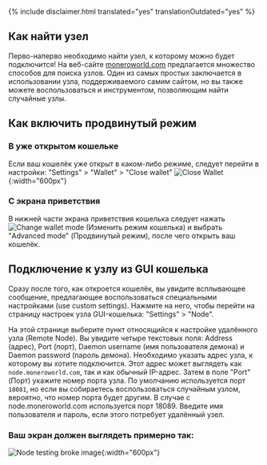 {% include disclaimer.html translated="yes" translationOutdated="yes" %}

## Как найти узел
Перво-наперво необходимо найти узел, к которому можно будет подключится! На веб-сайте [moneroworld.com](https://moneroworld.com/#nodes) предлагается множество способов для поиска узлов. Один из самых простых заключается в использовании узла, поддерживаемого самим сайтом, но вы также можете воспользоваться и инструментом, позволяющим найти случайные узлы.

## Как включить продвинутый режим
### В уже открытом кошельке
Если ваш кошелёк уже открыт в каком-либо режиме, следует перейти в настройки: "Settings" > "Wallet" > "Close wallet"
![Close Wallet](png/remote_node/close_open_wallet.png){:width="600px"}
### С экрана приветствия
В нижней части экрана приветствия кошелька следует нажать ![Change wallet mode](png/remote_node/change_wallet_mode.png) (Изменить режим кошелька) и выбрать "Advanced mode" (Продвинутый режим), после чего открыть ваш кошелёк.

## Подключение к узлу из GUI кошелька
Сразу после того, как откроется кошелёк, вы увидите всплывающее сообщение, предлагающее воспользоваться специальными настройками (use custom settings). Нажмите на него, чтобы перейти на страницу настроек узла GUI-кошелька: "Settings" > "Node".

На этой странице выберите пункт относящийся к настройке удалённого узла (Remote Node). Вы увидите четыре текстовых поля: Address (адрес), Port (порт), Daemon username (имя пользователя демона) и Daemon password (пароль демона). Необходимо указать адрес узла, к которому вы хотите подключится. Этот адрес может выглядеть как `node.moneroworld.com`, так и как обычный IP-адрес. Затем в поле "Port" (Порт) укажите номер порта узла. По умолчанию используется порт `18081`, но если вы собираетесь воспользоваться случайным узлом, вероятно, что номер порта будет другим. В случае с node.moneroworld.com используется порт 18089. Введите имя пользователя и пароль, если этого потребует удалённый узел.

### Ваш экран должен выглядеть примерно так:
![Node testing broke image](png/remote_node/remote-node-screenshot.png){:width="600px"}
